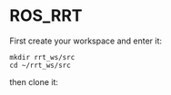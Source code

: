 # ROS_RRT
First create your workspace and enter it:
``` shell
mkdir rrt_ws/src
cd ~/rrt_ws/src
```
then clone it:
``` shell

```
